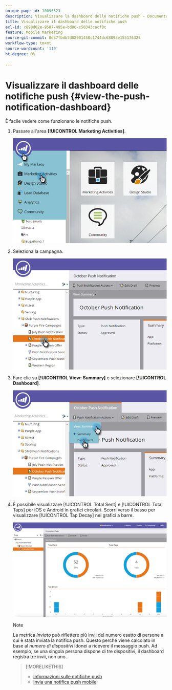 ```yaml
---
unique-page-id: 10096523
description: Visualizzare la dashboard delle notifiche push - Documentazione di Marketo - Documentazione del prodotto
title: Visualizzare il dashboard delle notifiche push
exl-id: c898d02e-9587-495e-bd86-c50343cacf8c
feature: Mobile Marketing
source-git-commit: 0d37fbdb7d08901458c1744dc68893e155176327
workflow-type: tm+mt
source-wordcount: '119'
ht-degree: 0%

---
```


# Visualizzare il dashboard delle notifiche push {#view-the-push-notification-dashboard}

È facile vedere come funzionano le notifiche push.

1. Passare all&#39;area **[!UICONTROL Marketing Activities]**.

   ![](assets/image2015-12-11-12-3a57-3a48.png)

1. Seleziona la campagna.

   ![](assets/image2015-12-11-13-3a1-3a56.png)

1. Fare clic su **[!UICONTROL View: Summary]** e selezionare **[!UICONTROL Dashboard]**.

   ![](assets/image2015-12-11-13-3a4-3a23.png)

1. È possibile visualizzare [!UICONTROL Total Sent] e [!UICONTROL Total Taps] per iOS e Android in grafici circolari. Scorri verso il basso per visualizzare [!UICONTROL Tap Decay] nei grafici a barre.

   ![](assets/image2015-12-15-15-3a23-3a47.png)

   >[!NOTE]
   >
   >La metrica _Inviato_ può riflettere più invii del numero esatto di persone a cui è stata inviata la notifica push. Questo perché viene calcolato in base al *numero di dispositivi* idonei a ricevere il messaggio push. Ad esempio, se una singola persona dispone di tre dispositivi, il dashboard registra tre invii, non uno.

   >[!MORELIKETHIS]
   >
   >* [Informazioni sulle notifiche push](/help/marketo/product-docs/mobile-marketing/push-notifications/understanding-push-notifications.md)
   >* [Invia una notifica push mobile](/help/marketo/product-docs/mobile-marketing/push-notifications/send-a-mobile-push-notification.md)
